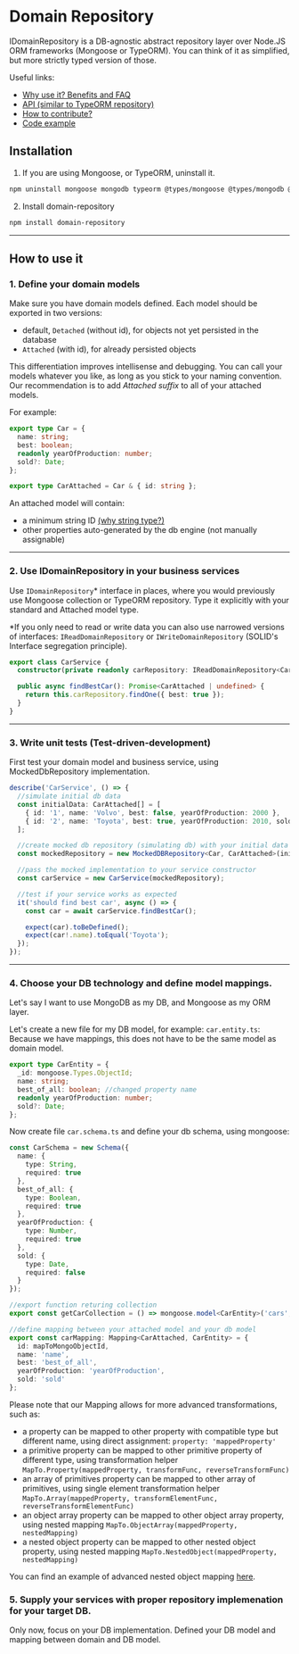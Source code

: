 # Domain Repository

IDomainRepository is a DB-agnostic abstract repository layer over Node.JS ORM frameworks (Mongoose or TypeORM). You can think of it as simplified, but more strictly typed version of those.

Useful links:

- [Why use it? Benefits and FAQ](https://github.com/lukaszwilisowski/domain-repository/blob/main/DISCUSSION.md)
- [API (similar to TypeORM repository)](https://github.com/lukaszwilisowski/domain-repository/blob/main/API.md)
- [How to contribute?](https://github.com/lukaszwilisowski/domain-repository/CONTRIBUTION.MD)
- [Code example](https://github.com/lukaszwilisowski/domain-repository-example)

## Installation

1. If you are using Mongoose, or TypeORM, uninstall it.

```bash
npm uninstall mongoose mongodb typeorm @types/mongoose @types/mongodb @types/typeorm
```

2. Install domain-repository

```bash
npm install domain-repository
```

---

## How to use it

### 1. Define your domain models

Make sure you have domain models defined. Each model should be exported in two versions:

- default, `Detached` (without id), for objects not yet persisted in the database
- `Attached` (with id), for already persisted objects

This differentiation improves intellisense and debugging. You can call your models whatever you like, as long as you stick to your naming convention. Our recommendation is to add _Attached suffix_ to all of your attached models.

For example:

```typescript
export type Car = {
  name: string;
  best: boolean;
  readonly yearOfProduction: number;
  sold?: Date;
};

export type CarAttached = Car & { id: string };
```

An attached model will contain:

- a minimum string ID [(why string type?)](https://github.com/lukaszwilisowski/domain-repository/blob/main/DISCUSSION.md#6-why-object-id-should-be-of-type-string)
- other properties auto-generated by the db engine (not manually assignable)

---

### 2. Use IDomainRepository in your business services

Use `IDomainRepository`\* interface in places, where you would previously use Mongoose collection or TypeORM repository. Type it explicitly with your standard and Attached model type.

\*If you only need to read or write data you can also use narrowed versions of interfaces: `IReadDomainRepository` or `IWriteDomainRepository` (SOLID's Interface segregation principle).

```typescript
export class CarService {
  constructor(private readonly carRepository: IReadDomainRepository<CarAttached>) {}

  public async findBestCar(): Promise<CarAttached | undefined> {
    return this.carRepository.findOne({ best: true });
  }
}
```

---

### 3. Write unit tests (Test-driven-development)

First test your domain model and business service, using MockedDbRepository implementation.

```typescript
describe('CarService', () => {
  //simulate initial db data
  const initialData: CarAttached[] = [
    { id: '1', name: 'Volvo', best: false, yearOfProduction: 2000 },
    { id: '2', name: 'Toyota', best: true, yearOfProduction: 2010, sold: new Date() }
  ];

  //create mocked db repository (simulating db) with your initial data
  const mockedRepository = new MockedDBRepository<Car, CarAttached>(initialData);

  //pass the mocked implementation to your service constructor
  const carService = new CarService(mockedRepository);

  //test if your service works as expected
  it('should find best car', async () => {
    const car = await carService.findBestCar();

    expect(car).toBeDefined();
    expect(car!.name).toEqual('Toyota');
  });
});
```

---

### 4. Choose your DB technology and define model mappings.

Let's say I want to use MongoDB as my DB, and Mongoose as my ORM layer.

Let's create a new file for my DB model, for example: `car.entity.ts`:
Because we have mappings, this does not have to be the same model as domain model.

```typescript
export type CarEntity = {
  _id: mongoose.Types.ObjectId;
  name: string;
  best_of_all: boolean; //changed property name
  readonly yearOfProduction: number;
  sold?: Date;
};
```

Now create file `car.schema.ts` and define your db schema, using mongoose:

```typescript
const CarSchema = new Schema({
  name: {
    type: String,
    required: true
  },
  best_of_all: {
    type: Boolean,
    required: true
  },
  yearOfProduction: {
    type: Number,
    required: true
  },
  sold: {
    type: Date,
    required: false
  }
});

//export function returing collection
export const getCarCollection = () => mongoose.model<CarEntity>('cars', CarSchema);

//define mapping between your attached model and your db model
export const carMapping: Mapping<CarAttached, CarEntity> = {
  id: mapToMongoObjectId,
  name: 'name',
  best: 'best_of_all',
  yearOfProduction: 'yearOfProduction',
  sold: 'sold'
};
```

Please note that our Mapping allows for more advanced transformations, such as:

- a property can be mapped to other property with compatible type but different name, using direct assignment: `property: 'mappedProperty'`
- a primitive property can be mapped to other primitive property of different type, using transformation helper `MapTo.Property(mappedProperty, transformFunc, reverseTransformFunc)`
- an array of primitives property can be mapped to other array of primitives, using single element transformation helper `MapTo.Array(mappedProperty, transformElementFunc, reverseTransformElementFunc)`
- an object array property can be mapped to other object array property, using nested mapping `MapTo.ObjectArray(mappedProperty, nestedMapping)`
- a nested object property can be mapped to other nested object property, using nested mapping `MapTo.NestedObject(mappedProperty, nestedMapping)`

You can find an example of advanced nested object mapping [here](https://github.com/lukaszwilisowski/domain-repository/blob/main/test/db/mongoose/entities/car/car.entity.ts).

### 5. Supply your services with proper repository implemenation for your target DB.

Only now, focus on your DB implementation. Defined your DB model and mapping between domain and DB model.
